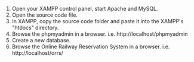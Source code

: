 1. Open your XAMPP control panel, start Apache and MySQL.
2. Open the source code file.
3. In XAMPP, copy the source code folder and paste it into the XAMPP's "htdocs" directory.
4. Browse the phpmyadmin in a browser. i.e. http://localhost/phpmyadmin
5. Create a new database.
6. Browse the Online Railway Reservation System in a browser. i.e. http://localhost/orrs/

